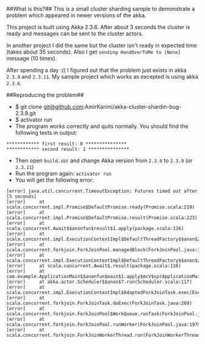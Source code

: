 ##What is this?##
This is a small cluster sharding sample to demonstrate a problem which appeared in newer versions of the akka. 

This project is built using Akka 2.3.6. After about 3 seconds the cluster is ready and messages can be sent to the cluster actors.

In another project I did the same but the cluster isn't ready in expected time (takes about 35 seconds). Also I get `sending HandOverToMe to [None]` message (10 times).

After spending a day :(( I figured out that the problem just exists in akka `2.3.9` and `2.3.11`. My sample project which works as excepted is using akka `2.3.6`.

##Reproducing the problem##

* $ git clone git@github.com:AmirKarimi/akka-cluster-shardin-bug-2.3.9.git
* $ activator run
* The program works correctly and quits normally. You should find the following texts in output: 
```
************ first result: 0 ***************
************ second result: 1 ***************
```
* Then open `build.sbt` and change Akka version from `2.3.6` to `2.3.9` (or `2.3.11`)
* Run the program again: `activator run`
* You will get the following error:
```
[error] java.util.concurrent.TimeoutException: Futures timed out after [5 seconds]
[error] 	at scala.concurrent.impl.Promise$DefaultPromise.ready(Promise.scala:219)
[error] 	at scala.concurrent.impl.Promise$DefaultPromise.result(Promise.scala:223)
[error] 	at scala.concurrent.Await$$anonfun$result$1.apply(package.scala:116)
[error] 	at scala.concurrent.impl.ExecutionContextImpl$DefaultThreadFactory$$anon$2$$anon$4.block(ExecutionContextImpl.scala:48)
[error] 	at scala.concurrent.forkjoin.ForkJoinPool.managedBlock(ForkJoinPool.java:3640)
[error] 	at scala.concurrent.impl.ExecutionContextImpl$DefaultThreadFactory$$anon$2.blockOn(ExecutionContextImpl.scala:45)
[error] 	at scala.concurrent.Await$.result(package.scala:116)
[error] 	at com.example.ApplicationMain$$anonfun$main$1.apply$mcV$sp(ApplicationMain.scala:39)
[error] 	at akka.actor.Scheduler$$anon$7.run(Scheduler.scala:117)
[error] 	at scala.concurrent.impl.ExecutionContextImpl$AdaptedForkJoinTask.exec(ExecutionContextImpl.scala:121)
[error] 	at scala.concurrent.forkjoin.ForkJoinTask.doExec(ForkJoinTask.java:260)
[error] 	at scala.concurrent.forkjoin.ForkJoinPool$WorkQueue.runTask(ForkJoinPool.java:1339)
[error] 	at scala.concurrent.forkjoin.ForkJoinPool.runWorker(ForkJoinPool.java:1979)
[error] 	at scala.concurrent.forkjoin.ForkJoinWorkerThread.run(ForkJoinWorkerThread.java:107)
``` 

